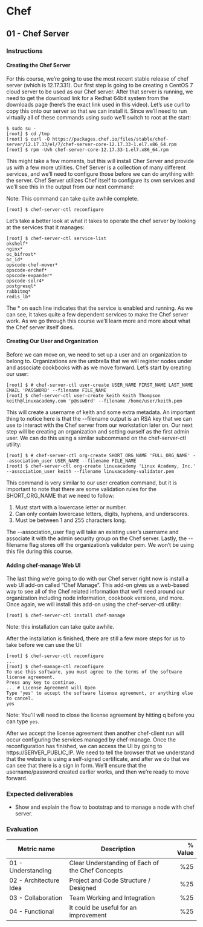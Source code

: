 # Chef

## 01 - Chef Server

### Instructions

#### Creating the Chef Server

For this course, we’re going to use the most recent stable release of chef server (which is 12.17.331). Our first step is going to be creating a CentOS 7 cloud server to be used as our Chef server. After that server is running, we need to get the download link for a Redhat 64bit system from the downloads page (here’s the exact link used in this video). Let’s use curl to copy this onto our server so that we can install it. Since we’ll need to run virtually all of these commands using sudo we’ll switch to root at the start:

```
$ sudo su -
[root] $ cd /tmp
[root] $ curl -O https://packages.chef.io/files/stable/chef-server/12.17.33/el/7/chef-server-core-12.17.33-1.el7.x86_64.rpm
[root] $ rpm -Uvh chef-server-core-12.17.33-1.el7.x86_64.rpm
```

This might take a few moments, but this will install Cher Server and provide us with a few more utilities. Chef Server is a collection of many different services, and we’ll need to configure those before we can do anything with the server. Chef Server utilizes Chef itself to configure its own services and we’ll see this in the output from our next command:

Note: This command can take quite awhile complete.

```
[root] $ chef-server-ctl reconfigure
```

Let’s take a better look at what it takes to operate the chef server by looking at the services that it manages:

```
[root] $ chef-server-ctl service-list
okshelf*
nginx*
oc_bifrost*
oc_id*
opscode-chef-mover*
opscode-erchef*
opscode-expander*
opscode-solr4*
postgresql*
rabbitmq*
redis_lb*
```

The * on each line indicates that the service is enabled and running. As we can see, it takes quite a few dependent services to make the Chef server work. As we go through this course we’ll learn more and more about what the Chef server itself does.

#### Creating Our User and Organization

Before we can move on, we need to set up a user and an organization to belong to. Organizations are the umbrella that we will register nodes under and associate cookbooks with as we move forward. Let’s start by creating our user:

```
[root] $ # chef-server-ctl user-create USER_NAME FIRST_NAME LAST_NAME EMAIL 'PASSWORD' --filename FILE_NAME
[root] $ chef-server-ctl user-create keith Keith Thompson keith@linuxacademy.com 'p@ssw0rd' --filename /home/user/keith.pem
```

This will create a username of keith and some extra metadata. An important thing to notice here is that the --filename output is an RSA key that we can use to interact with the Chef server from our workstation later on. Our next step will be creating an organization and setting ourself as the first admin user. We can do this using a similar subcommand on the chef-server-ctl utility:

```
[root] $ # chef-server-ctl org-create SHORT_ORG_NAME 'FULL_ORG_NAME' --association_user USER_NAME --filename FILE_NAME
[root] $ chef-server-ctl org-create linuxacademy 'Linux Academy, Inc.' --association_user keith --filename linuxacademy-validator.pem
```

This command is very similar to our user creation command, but it is important to note that there are some validation rules for the SHORT_ORG_NAME that we need to follow:

1. Must start with a lowercase letter or number.
2. Can only contain lowercase letters, digits, hyphens, and underscores.
3. Must be between 1 and 255 characters long.

The --association_user flag will take an existing user’s username and associate it with the admin security group on the Chef server. Lastly, the --filename flag stores off the organization’s validator pem. We won’t be using this file during this course.

#### Adding chef-manage Web UI

The last thing we’re going to do with our Chef server right now is install a web UI add-on called “Chef Manage”. This add-on gives us a web-based way to see all of the Chef related information that we’ll need around our organization including node information, cookbook versions, and more. Once again, we will install this add-on using the chef-server-ctl utility:

```
[root] $ chef-server-ctl install chef-manage
```

Note: this installation can take quite awhile.

After the installation is finished, there are still a few more steps for us to take before we can use the UI:

```
[root] $ chef-server-ctl reconfigure
...
[root] $ chef-manage-ctl reconfigure
To use this software, you must agree to the terms of the software license agreement.
Press any key to continue.
... # License Agreement will Open
Type 'yes' to accept the software license agreement, or anything else to cancel.
yes
```

Note: You'll will need to close the license agreement by hitting q before you can type `yes`.

After we accept the license agreement then another chef-client run will occur configuring the services managed by chef-manage. Once the reconfiguration has finished, we can access the UI by going to https://SERVER_PUBLIC_IP. We need to tell the browser that we understand that the website is using a self-signed certificate, and after we do that we can see that there is a sign in form. We’ll ensure that the username/password created earlier works, and then we’re ready to move forward.

### Expected deliverables
- Show and explain the flow to bootstrap and to manage a node with chef server. 


### Evaluation

| Metric name | Description | % Value |
| ----------- |-------------| -------:|
| 01 - Understanding  | Clear Understanding of Each of the Chef Concepts | %25 |
| 02 - Architecture Idea   | Project and Code Structure / Designed | %25 |
| 03 - Collaboration   | Team Working and Integration | %25 |
| 04 - Functional   | It could be useful for an improvement | %25 |

